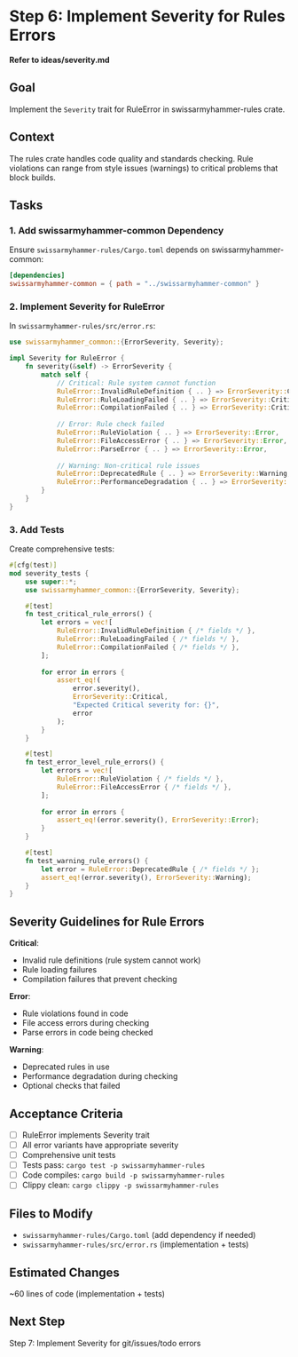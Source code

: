 # Step 6: Implement Severity for Rules Errors

**Refer to ideas/severity.md**

## Goal

Implement the `Severity` trait for RuleError in swissarmyhammer-rules crate.

## Context

The rules crate handles code quality and standards checking. Rule violations can range from style issues (warnings) to critical problems that block builds.

## Tasks

### 1. Add swissarmyhammer-common Dependency

Ensure `swissarmyhammer-rules/Cargo.toml` depends on swissarmyhammer-common:

```toml
[dependencies]
swissarmyhammer-common = { path = "../swissarmyhammer-common" }
```

### 2. Implement Severity for RuleError

In `swissarmyhammer-rules/src/error.rs`:

```rust
use swissarmyhammer_common::{ErrorSeverity, Severity};

impl Severity for RuleError {
    fn severity(&self) -> ErrorSeverity {
        match self {
            // Critical: Rule system cannot function
            RuleError::InvalidRuleDefinition { .. } => ErrorSeverity::Critical,
            RuleError::RuleLoadingFailed { .. } => ErrorSeverity::Critical,
            RuleError::CompilationFailed { .. } => ErrorSeverity::Critical,
            
            // Error: Rule check failed
            RuleError::RuleViolation { .. } => ErrorSeverity::Error,
            RuleError::FileAccessError { .. } => ErrorSeverity::Error,
            RuleError::ParseError { .. } => ErrorSeverity::Error,
            
            // Warning: Non-critical rule issues
            RuleError::DeprecatedRule { .. } => ErrorSeverity::Warning,
            RuleError::PerformanceDegradation { .. } => ErrorSeverity::Warning,
        }
    }
}
```

### 3. Add Tests

Create comprehensive tests:

```rust
#[cfg(test)]
mod severity_tests {
    use super::*;
    use swissarmyhammer_common::{ErrorSeverity, Severity};

    #[test]
    fn test_critical_rule_errors() {
        let errors = vec![
            RuleError::InvalidRuleDefinition { /* fields */ },
            RuleError::RuleLoadingFailed { /* fields */ },
            RuleError::CompilationFailed { /* fields */ },
        ];
        
        for error in errors {
            assert_eq!(
                error.severity(),
                ErrorSeverity::Critical,
                "Expected Critical severity for: {}",
                error
            );
        }
    }

    #[test]
    fn test_error_level_rule_errors() {
        let errors = vec![
            RuleError::RuleViolation { /* fields */ },
            RuleError::FileAccessError { /* fields */ },
        ];
        
        for error in errors {
            assert_eq!(error.severity(), ErrorSeverity::Error);
        }
    }

    #[test]
    fn test_warning_rule_errors() {
        let error = RuleError::DeprecatedRule { /* fields */ };
        assert_eq!(error.severity(), ErrorSeverity::Warning);
    }
}
```

## Severity Guidelines for Rule Errors

**Critical**:
- Invalid rule definitions (rule system cannot work)
- Rule loading failures
- Compilation failures that prevent checking

**Error**:
- Rule violations found in code
- File access errors during checking
- Parse errors in code being checked

**Warning**:
- Deprecated rules in use
- Performance degradation during checking
- Optional checks that failed

## Acceptance Criteria

- [ ] RuleError implements Severity trait
- [ ] All error variants have appropriate severity
- [ ] Comprehensive unit tests
- [ ] Tests pass: `cargo test -p swissarmyhammer-rules`
- [ ] Code compiles: `cargo build -p swissarmyhammer-rules`
- [ ] Clippy clean: `cargo clippy -p swissarmyhammer-rules`

## Files to Modify

- `swissarmyhammer-rules/Cargo.toml` (add dependency if needed)
- `swissarmyhammer-rules/src/error.rs` (implementation + tests)

## Estimated Changes

~60 lines of code (implementation + tests)

## Next Step

Step 7: Implement Severity for git/issues/todo errors
